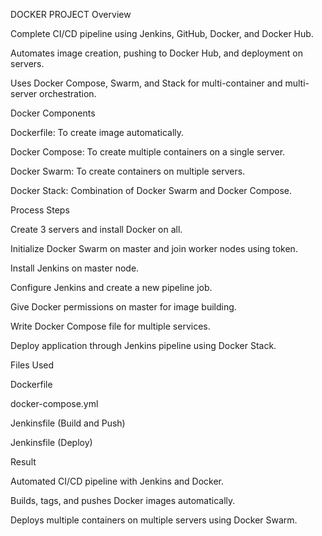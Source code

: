 DOCKER PROJECT
Overview

Complete CI/CD pipeline using Jenkins, GitHub, Docker, and Docker Hub.

Automates image creation, pushing to Docker Hub, and deployment on servers.

Uses Docker Compose, Swarm, and Stack for multi-container and multi-server orchestration.

Docker Components

Dockerfile: To create image automatically.

Docker Compose: To create multiple containers on a single server.

Docker Swarm: To create containers on multiple servers.

Docker Stack: Combination of Docker Swarm and Docker Compose.

Process Steps

Create 3 servers and install Docker on all.

Initialize Docker Swarm on master and join worker nodes using token.

Install Jenkins on master node.

Configure Jenkins and create a new pipeline job.

Give Docker permissions on master for image building.

Write Docker Compose file for multiple services.

Deploy application through Jenkins pipeline using Docker Stack.

Files Used

Dockerfile

docker-compose.yml

Jenkinsfile (Build and Push)

Jenkinsfile (Deploy)

Result

Automated CI/CD pipeline with Jenkins and Docker.

Builds, tags, and pushes Docker images automatically.

Deploys multiple containers on multiple servers using Docker Swarm.
